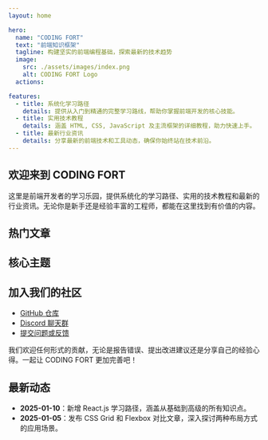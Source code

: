 ```yaml
---
layout: home

hero:
  name: "CODING FORT"
  text: "前端知识框架"
  tagline: 构建坚实的前端编程基础，探索最新的技术趋势
  image:
    src: ./assets/images/index.png
    alt: CODING FORT Logo
  actions:

features:
  - title: 系统化学习路径
    details: 提供从入门到精通的完整学习路线，帮助你掌握前端开发的核心技能。
  - title: 实用技术教程
    details: 涵盖 HTML, CSS, JavaScript 及主流框架的详细教程，助力快速上手。
  - title: 最新行业资讯
    details: 分享最新的前端技术和工具动态，确保你始终站在技术前沿。
---
```


## 欢迎来到 CODING FORT

这里是前端开发者的学习乐园，提供系统化的学习路径、实用的技术教程和最新的行业资讯。无论你是新手还是经验丰富的工程师，都能在这里找到有价值的内容。

## 热门文章

## 核心主题

## 加入我们的社区

- [GitHub 仓库](https://github.com/your-repo-link)
- [Discord 聊天群](https://discord.gg/your-invite-link)
- [提交问题或反馈](https://github.com/your-repo-link/issues)

我们欢迎任何形式的贡献，无论是报告错误、提出改进建议还是分享自己的经验心得。一起让 CODING FORT 更加完善吧！

## 最新动态

- **2025-01-10**：新增 React.js 学习路径，涵盖从基础到高级的所有知识点。
- **2025-01-05**：发布 CSS Grid 和 Flexbox 对比文章，深入探讨两种布局方式的应用场景。
